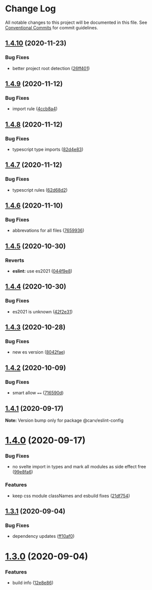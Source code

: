 # Change Log

All notable changes to this project will be documented in this file.
See [Conventional Commits](https://conventionalcommits.org) for commit guidelines.

## [1.4.10](https://github.com/carvjs/tools/compare/@carv/eslint-config@1.4.9...@carv/eslint-config@1.4.10) (2020-11-23)

### Bug Fixes

- better project root detection ([26ff401](https://github.com/carvjs/tools/commit/26ff4010d3105e12a4b945287eb06e80da10bc06))

## [1.4.9](https://github.com/carvjs/tools/compare/@carv/eslint-config@1.4.8...@carv/eslint-config@1.4.9) (2020-11-12)

### Bug Fixes

- import rule ([4ccb8a4](https://github.com/carvjs/tools/commit/4ccb8a4513831d363d87cf44175860b7e264a939))

## [1.4.8](https://github.com/carvjs/tools/compare/@carv/eslint-config@1.4.7...@carv/eslint-config@1.4.8) (2020-11-12)

### Bug Fixes

- typescript type imports ([82d4e83](https://github.com/carvjs/tools/commit/82d4e834d2810c9a6f92524de377da8ffad3d377))

## [1.4.7](https://github.com/carvjs/tools/compare/@carv/eslint-config@1.4.6...@carv/eslint-config@1.4.7) (2020-11-12)

### Bug Fixes

- typescript rules ([62d68d2](https://github.com/carvjs/tools/commit/62d68d2eb789ed0ea5194c136f6d5a0a5ca0f84a))

## [1.4.6](https://github.com/carvjs/tools/compare/@carv/eslint-config@1.4.5...@carv/eslint-config@1.4.6) (2020-11-10)

### Bug Fixes

- abbrevations for all files ([7659936](https://github.com/carvjs/tools/commit/76599367c3f34eeaa845a5de38a21dcda1d661cc))

## [1.4.5](https://github.com/carvjs/tools/compare/@carv/eslint-config@1.4.4...@carv/eslint-config@1.4.5) (2020-10-30)

### Reverts

- **eslint:** use es2021 ([044f9e8](https://github.com/carvjs/tools/commit/044f9e8f89f415466f7a1a38a0f91744a730fadc))

## [1.4.4](https://github.com/carvjs/tools/compare/@carv/eslint-config@1.4.3...@carv/eslint-config@1.4.4) (2020-10-30)

### Bug Fixes

- es2021 is unknown ([42f2e31](https://github.com/carvjs/tools/commit/42f2e31074215a8e5a74651972a4ff1ecabc3706))

## [1.4.3](https://github.com/carvjs/tools/compare/@carv/eslint-config@1.4.2...@carv/eslint-config@1.4.3) (2020-10-28)

### Bug Fixes

- new es version ([8042fae](https://github.com/carvjs/tools/commit/8042fae3a67312c483bfc37909414ca93c521b92))

## [1.4.2](https://github.com/carvjs/tools/compare/@carv/eslint-config@1.4.1...@carv/eslint-config@1.4.2) (2020-10-09)

### Bug Fixes

- smart allow `==` ([716590d](https://github.com/carvjs/tools/commit/716590dcdb9c0a520f0ba5458c6e2514aec5d79e))

## [1.4.1](https://github.com/carvjs/tools/compare/@carv/eslint-config@1.4.0...@carv/eslint-config@1.4.1) (2020-09-17)

**Note:** Version bump only for package @carv/eslint-config

# [1.4.0](https://github.com/carvjs/tools/compare/@carv/eslint-config@1.3.1...@carv/eslint-config@1.4.0) (2020-09-17)

### Bug Fixes

- no svelte import in types and mark all modules as side effect free ([99e8fa6](https://github.com/carvjs/tools/commit/99e8fa62804c2af79cc6f4c54fc15bf2fc4e5fa5))

### Features

- keep css module classNames and esbuild fixes ([21df754](https://github.com/carvjs/tools/commit/21df754cb5aee0d8159e0e4bba5b0a8ae9a07eda))

## [1.3.1](https://github.com/carvjs/tools/compare/@carv/eslint-config@1.3.0...@carv/eslint-config@1.3.1) (2020-09-04)

### Bug Fixes

- dependency updates ([ff10af0](https://github.com/carvjs/tools/commit/ff10af0137a0b129c41f393a09285a0a61ef9a8d))

# [1.3.0](https://github.com/carvjs/tools/compare/@carv/eslint-config@1.2.6...@carv/eslint-config@1.3.0) (2020-09-04)

### Features

- build info ([12e8e86](https://github.com/carvjs/tools/commit/12e8e86362217b23556c75d3f0eb4aef97ac39ad))
